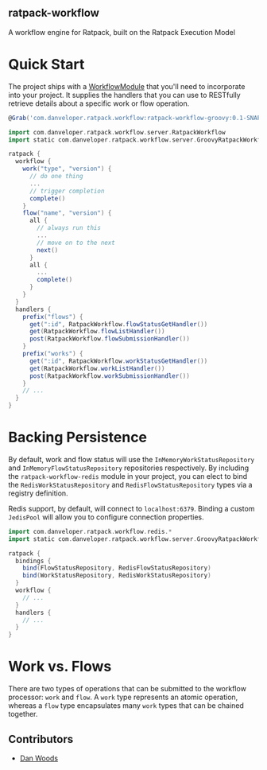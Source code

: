 ratpack-workflow
---

A workflow engine for Ratpack, built on the Ratpack Execution Model

Quick Start
===

The project ships with a [WorkflowModule](https://github.com/danveloper/ratpack-workflow/blob/master/src/main/java/com/danveloper/ratpack/workflow/guice/WorkflowModule.java) that you'll need to incorporate into your project. It supplies the handlers that you can use to RESTfully retrieve details about a specific work or flow operation.

```groovy
@Grab('com.danveloper.ratpack.workflow:ratpack-workflow-groovy:0.1-SNAPSHOT')

import com.danveloper.ratpack.workflow.server.RatpackWorkflow
import static com.danveloper.ratpack.workflow.server.GroovyRatpackWorkflow.ratpack

ratpack {
  workflow {
    work("type", "version") {
      // do one thing
      ...
      // trigger completion
      complete()
    }
    flow("name", "version") {
      all {
        // always run this
        ...
        // move on to the next
        next()
      }
      all {
        ...
        complete()
      }
    }
  }
  handlers {
    prefix("flows") {
      get(":id", RatpackWorkflow.flowStatusGetHandler())
      get(RatpackWorkflow.flowListHandler())
      post(RatpackWorkflow.flowSubmissionHandler())
    }
    prefix("works") {
      get(":id", RatpackWorkflow.workStatusGetHandler())
      get(RatpackWorkflow.workListHandler())
      post(RatpackWorkflow.workSubmissionHandler())
    }
    // ...
  }
}
```

Backing Persistence
===

By default, work and flow status will use the `InMemoryWorkStatusRepository` and `InMemoryFlowStatusRepository` repositories respectively. By including the `ratpack-workflow-redis` module in your project, you can elect to bind the `RedisWorkStatusRepository` and `RedisFlowStatusRepository` types via a registry definition.

Redis support, by default, will connect to `localhost:6379`. Binding a custom `JedisPool` will allow you to configure connection properties.

```groovy
import com.danveloper.ratpack.workflow.redis.*
import static com.danveloper.ratpack.workflow.server.GroovyRatpackWorkflow.ratpack

ratpack {
  bindings {
    bind(FlowStatusRepository, RedisFlowStatusRepository)
    bind(WorkStatusRepository, RedisWorkStatusRepository)
  }
  workflow {
    // ...
  }
  handlers {
    // ...
  }
}
```

Work vs. Flows
===

There are two types of operations that can be submitted to the workflow processor: `work` and `flow`. A `work` type represents an atomic operation, whereas a `flow` type encapsulates many `work` types that can be chained together.

Contributors
---

* [Dan Woods](https://twitter.com/danveloper)
